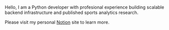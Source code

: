 Hello, I am a Python developer with profesional experience building scalable backend infrastructure and published sports analytics research.

Please visit my personal [Notion](https://fortune-galley-73d.notion.site/Peter-Majors-239c8885d18f80728171c28db8f0df5a?source=copy_link) site to learn more.
